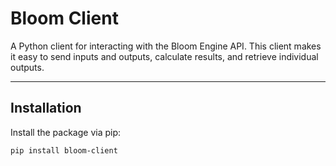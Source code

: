 # Bloom Client

A Python client for interacting with the Bloom Engine API. This client makes it easy to send inputs and outputs, calculate results, and retrieve individual outputs.

---

## **Installation**

Install the package via pip:

```bash
pip install bloom-client
